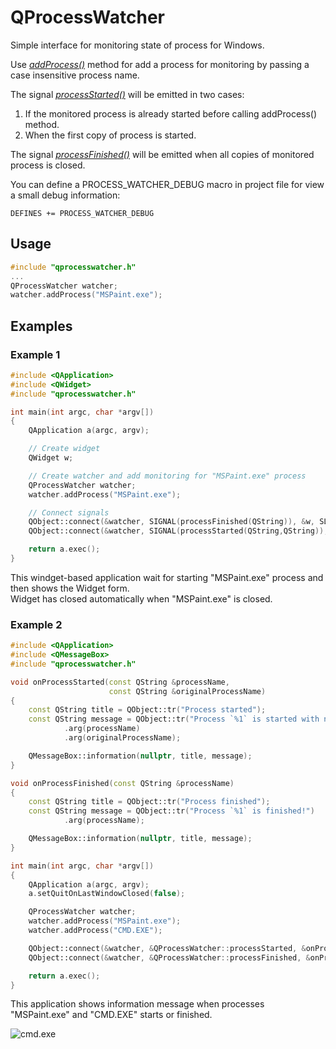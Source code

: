 # QProcessWatcher
Simple interface for monitoring state of process for Windows.

Use *[addProcess()](https://github.com/wxmaper/QProcessWatcher/blob/master/qprocesswatcher.h#L77)* method for add a process for monitoring by passing a case insensitive process name.
 
The signal *[processStarted()](https://github.com/wxmaper/QProcessWatcher/blob/master/qprocesswatcher.h#L103)* will be emitted in two cases:
1. If the monitored process is already started before calling addProcess() method.
2. When the first copy of process is started.
 
The signal *[processFinished()](https://github.com/wxmaper/QProcessWatcher/blob/master/qprocesswatcher.h#L109)* will be emitted when all copies of monitored process is closed.

You can define a PROCESS_WATCHER_DEBUG macro in project file for view a small debug information:
```qmake
DEFINES += PROCESS_WATCHER_DEBUG
```

## Usage
```c++
#include "qprocesswatcher.h"
...
QProcessWatcher watcher;
watcher.addProcess("MSPaint.exe");
```

## Examples

### Example 1

```c++
#include <QApplication>
#include <QWidget>
#include "qprocesswatcher.h"

int main(int argc, char *argv[])
{
    QApplication a(argc, argv);

    // Create widget
    QWidget w;

    // Create watcher and add monitoring for "MSPaint.exe" process
    QProcessWatcher watcher;
    watcher.addProcess("MSPaint.exe");

    // Connect signals
    QObject::connect(&watcher, SIGNAL(processFinished(QString)), &w, SLOT(close()));
    QObject::connect(&watcher, SIGNAL(processStarted(QString,QString)), &w, SLOT(show()));

    return a.exec();
}
```

This windget-based application wait for starting "MSPaint.exe" process and then shows the Widget form.  
Widget has closed automatically when "MSPaint.exe" is closed.

### Example 2

```c++
#include <QApplication>
#include <QMessageBox>
#include "qprocesswatcher.h"

void onProcessStarted(const QString &processName,
                      const QString &originalProcessName)
{
    const QString title = QObject::tr("Process started");
    const QString message = QObject::tr("Process `%1` is started with name `%2`!")
            .arg(processName)
            .arg(originalProcessName);

    QMessageBox::information(nullptr, title, message);
}

void onProcessFinished(const QString &processName)
{
    const QString title = QObject::tr("Process finished");
    const QString message = QObject::tr("Process `%1` is finished!")
            .arg(processName);

    QMessageBox::information(nullptr, title, message);
}

int main(int argc, char *argv[])
{
    QApplication a(argc, argv);
    a.setQuitOnLastWindowClosed(false);

    QProcessWatcher watcher;
    watcher.addProcess("MSPaint.exe");
    watcher.addProcess("CMD.EXE");

    QObject::connect(&watcher, &QProcessWatcher::processStarted, &onProcessStarted);
    QObject::connect(&watcher, &QProcessWatcher::processFinished, &onProcessFinished);

    return a.exec();
}
```

This application shows information message when processes "MSPaint.exe" and "CMD.EXE" starts or finished.

![cmd.exe](https://pp.userapi.com/c850728/v850728114/d2798/f_ZxaGbJDIE.jpg)


